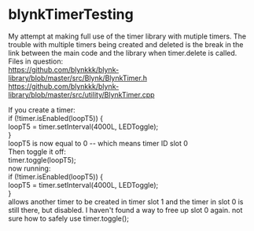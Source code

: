 # blynkTimerTesting
My attempt at making full use of the timer library with mutiple timers. The trouble with multiple timers being created and deleted is the break in the link between the main code and the library when timer.delete is called.  
Files in question:  
https://github.com/blynkkk/blynk-library/blob/master/src/Blynk/BlynkTimer.h  
https://github.com/blynkkk/blynk-library/blob/master/src/utility/BlynkTimer.cpp


If you create a timer:  
    if (!timer.isEnabled(loopT5)) {  
        loopT5 = timer.setInterval(4000L, LEDToggle);  
    }  
loopT5 is now equal to 0 -- which means timer ID slot 0  
Then toggle it off:  
    timer.toggle(loopT5);  
now running:  
    if (!timer.isEnabled(loopT5)) {  
        loopT5 = timer.setInterval(4000L, LEDToggle);  
    }  
allows another timer to be created in timer slot 1 and the timer in slot 0 is still there, but disabled. I haven't found a way to free up slot 0 again.
not sure how to safely use timer.toggle();
